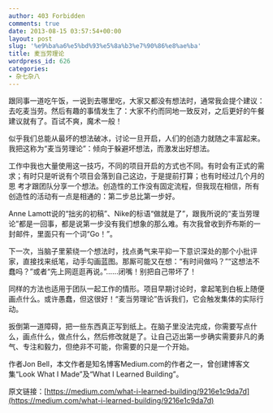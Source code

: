 ```yaml
---
author: 403 Forbidden
comments: true
date: 2013-08-15 03:57:54+00:00
layout: post
slug: '%e9%ba%a6%e5%bd%93%e5%8a%b3%e7%90%86%e8%ae%ba'
title: 麦当劳理论
wordpress_id: 626
categories:
- 杂七杂八
---
```

跟同事一道吃午饭，一说到去哪里吃，大家又都没有想法时，通常我会提个建议：去吃麦当劳。然后有趣的事情发生了：大家不约而同地一致反对，之后更好的午餐建议就有了。百试不爽，魔术一般！

似乎我们总能从最坏的想法破冰，讨论一旦开启，人们的创造力就随之丰富起来。我把这称为“麦当劳理论”：倾向于躲避坏想法，而激发出好想法。

工作中我也大量使用这一技巧，不同的项目开启的方式也不同。有时会有正式的需求；有时只是听说有个项目会落到自己这边，于是提前打算；也有时经过几个月的思 考才跟团队分享一个想法。创造性的工作没有固定流程，但我现在相信，所有创造性的活动有一点是相通的：第二步总比第一步好。

Anne Lamott说的“拙劣的初稿”、Nike的标语“做就是了”，跟我所说的“麦当劳理论”都是一回事，都是说第一步没有我们想象的那么难。有次我曾收到乔布斯的一封邮件，里面只有一个词“Go！”。

下一次，当脑子里萦绕一个想法时，找点勇气来平抑一下意识深处的那个小批评家，直接找来纸笔，动手勾画蓝图。那厮可能又在想：“有时间做吗？”“这想法不蠢吗？”或者“先上网逛逛再说。”……闭嘴！别把自己带坏了！

同样的方法也适用于团队一起工作的情形。项目早期讨论时，拿起笔到白板上随便画点什么。或许愚蠢，但这很好！“麦当劳理论”告诉我们，它会触发集体的实际行动。

扳倒第一道障碍，把一些东西真正写到纸上。在脑子里没法完成，你需要写点什么，画点什么，做点什么，然后修改就是了。让自己迈出第一步确实需要非凡的勇气、专注和毅力，但绝非不可能，你需要的只是一个开始。

作者Jon Bell，本文作者是知名博客Medium.com的作者之一，曾创建博客文集“Look What I Made”及“What I Learned Building”。

原文链接：[https://medium.com/what-i-learned-building/9216e1c9da7d](https://medium.com/what-i-learned-building/9216e1c9da7d)

